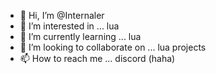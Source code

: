 - 👋 Hi, I’m @Internaler
- 👀 I’m interested in ... lua
- 🌱 I’m currently learning ... lua 
- 💞️ I’m looking to collaborate on ... lua projects
- 📫 How to reach me ... discord (haha)

<!---
Internaler/Internaler is a ✨ special ✨ repository because its `README.md` (this file) appears on your GitHub profile.
You can click the Preview link to take a look at your changes.
--->
